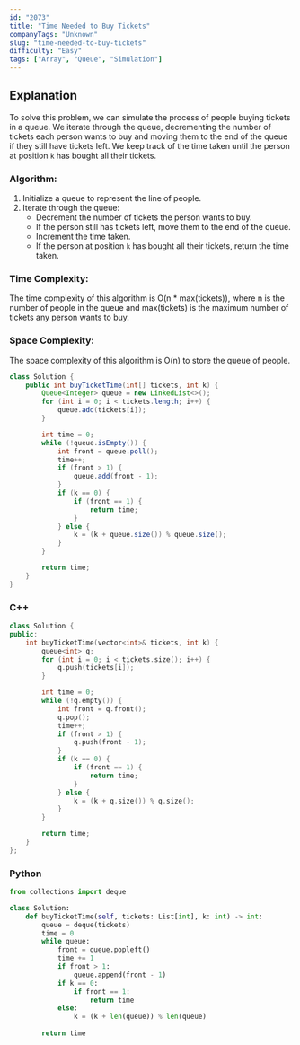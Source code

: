 ```yaml
---
id: "2073"
title: "Time Needed to Buy Tickets"
companyTags: "Unknown"
slug: "time-needed-to-buy-tickets"
difficulty: "Easy"
tags: ["Array", "Queue", "Simulation"]
---
```


## Explanation
To solve this problem, we can simulate the process of people buying tickets in a queue. We iterate through the queue, decrementing the number of tickets each person wants to buy and moving them to the end of the queue if they still have tickets left. We keep track of the time taken until the person at position `k` has bought all their tickets.

### Algorithm:
1. Initialize a queue to represent the line of people.
2. Iterate through the queue:
   - Decrement the number of tickets the person wants to buy.
   - If the person still has tickets left, move them to the end of the queue.
   - Increment the time taken.
   - If the person at position `k` has bought all their tickets, return the time taken.

### Time Complexity:
The time complexity of this algorithm is O(n * max(tickets)), where n is the number of people in the queue and max(tickets) is the maximum number of tickets any person wants to buy.

### Space Complexity:
The space complexity of this algorithm is O(n) to store the queue of people.
```java
class Solution {
    public int buyTicketTime(int[] tickets, int k) {
        Queue<Integer> queue = new LinkedList<>();
        for (int i = 0; i < tickets.length; i++) {
            queue.add(tickets[i]);
        }

        int time = 0;
        while (!queue.isEmpty()) {
            int front = queue.poll();
            time++;
            if (front > 1) {
                queue.add(front - 1);
            }
            if (k == 0) {
                if (front == 1) {
                    return time;
                }
            } else {
                k = (k + queue.size()) % queue.size();
            }
        }

        return time;
    }
}
```

### C++
```cpp
class Solution {
public:
    int buyTicketTime(vector<int>& tickets, int k) {
        queue<int> q;
        for (int i = 0; i < tickets.size(); i++) {
            q.push(tickets[i]);
        }

        int time = 0;
        while (!q.empty()) {
            int front = q.front();
            q.pop();
            time++;
            if (front > 1) {
                q.push(front - 1);
            }
            if (k == 0) {
                if (front == 1) {
                    return time;
                }
            } else {
                k = (k + q.size()) % q.size();
            }
        }

        return time;
    }
};
```

### Python
```python
from collections import deque

class Solution:
    def buyTicketTime(self, tickets: List[int], k: int) -> int:
        queue = deque(tickets)
        time = 0
        while queue:
            front = queue.popleft()
            time += 1
            if front > 1:
                queue.append(front - 1)
            if k == 0:
                if front == 1:
                    return time
            else:
                k = (k + len(queue)) % len(queue)
        
        return time
```